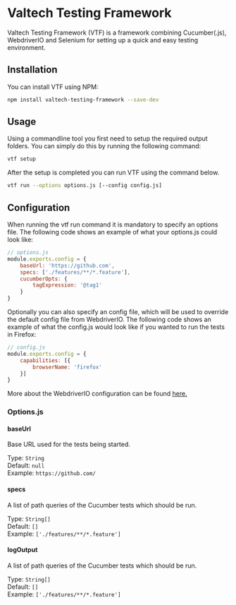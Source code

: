 # Valtech Testing Framework
Valtech Testing Framework (VTF) is a framework combining Cucumber(.js), WebdriverIO and Selenium for setting up a quick and easy testing environment.

## Installation
You can install VTF using NPM:
```bash
npm install valtech-testing-framework --save-dev
```

## Usage
Using a commandline tool you first need to setup the required output folders. You can simply do this by running the following command:
```bash
vtf setup
```
After the setup is completed you can run VTF using the command below. 
```bash
vtf run --options options.js [--config config.js]
```

## Configuration
When running the vtf run command it is mandatory to specify an options file. The following code shows an example of what your options.js could look like:
```js
// options.js
module.exports.config = {
    baseUrl: 'https://github.com',
    specs: ['./features/**/*.feature'],
    cucumberOpts: {
        tagExpression: '@tag1'
    }
}
```
Optionally you can also specify an config file, which will be used to override the default config file from WebdriverIO. The following code shows an example of what the config.js would look like if you wanted to run the tests in Firefox:
```js
// config.js
module.exports.config = {
    capabilities: [{
        browserName: 'firefox'
    }]
}
```
More about the WebdriverIO configuration can be found [here.](http://webdriver.io/guide/getstarted/configuration.html)
### Options.js
#### baseUrl
Base URL used for the tests being started.

Type: `String`<br>
Default: `null`<br>
Example: `https://github.com/`
#### specs
A list of path queries of the Cucumber tests which should be run.

Type: `String[]`<br>
Default: `[]`<br>
Example: `['./features/**/*.feature']`
#### logOutput
A list of path queries of the Cucumber tests which should be run.

Type: `String[]`<br>
Default: `[]`<br>
Example: `['./features/**/*.feature']`